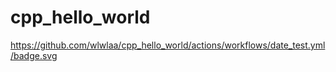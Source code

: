 # cpp_hello_world

https://github.com/wlwlaa/cpp_hello_world/actions/workflows/date_test.yml/badge.svg

